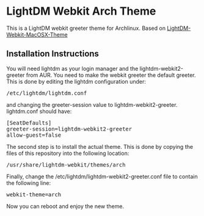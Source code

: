 LightDM Webkit Arch Theme
===========================

This is a LightDM webkit greeter theme for Archlinux. Based on [LightDM-Webkit-MacOSX-Theme](http://github.com/Wattos/LightDM-Webkit-MacOSX-Theme)

Installation Instructions
-------------------------
You will need lightdm as your login manager and the lightdm-webkit2-greeter from AUR. You need to make the webkit greeter the default greeter. This is done by editing the lightdm configuration under:

<pre>
/etc/lightdm/lightdm.conf
</pre>

and changing the greeter-session value to lightdm-webkit2-greeter. lightdm.conf should have:

<pre>
[SeatDefaults]
greeter-session=lightdm-webkit2-greeter
allow-guest=false
</pre>

The second step is to install the actual theme. This is done by copying the files of this repository into the following location:

<pre>
/usr/share/lightdm-webkit/themes/arch
</pre>

Finally, change the /etc/lightdm/lightdm-webkit2-greeter.conf file to contain the following line:

<pre>
webkit-theme=arch
</pre>

Now you can reboot and enjoy the new theme.
